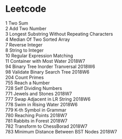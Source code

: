 # Leetcode
1 Two Sum<br/>
2 Add Two Number<br/>
3 Longest Substring Without Repeating Characters<br/>
4 Median Of Two Sorted Array<br/>
7 Reverse Integer<br/>
8 String to Integer<br/>
10 Regular Expression Matching<br/>
11 Container with Most Water 2018W7<br/>
94 Binary Tree Inorder Tranversal 2018W6<br/>
98 Validate Binary Search Tree 2018W6<br/>
204 Count Primes<br/>
755 Reach a Number<br/>
728 Self Dividing Numbers<br/>
771 Jewels and Stones 2018W7<br/>
777 Swap Adjacent in LR String 2018W6<br/>
778 Swim in Rising Water 2018W6<br/>
779 K-th Symbol in Grammar<br/>
780 Reaching Points 2018W7<br/>
781 Rabbits in Forest 2018W7<br/>
782 Transform to ChessBorad 2018W7<br/>
783 Minimum Distance Between BST Nodes 2018W7<br/>




